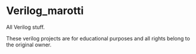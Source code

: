 # Verilog_marotti
All Verilog stuff.

These verilog projects are for educational purposes and all rights belong to the original owner.
